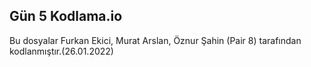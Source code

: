 ## Gün 5 Kodlama.io
Bu dosyalar Furkan Ekici, Murat Arslan, Öznur Şahin (Pair 8) tarafından kodlanmıştır.(26.01.2022)
